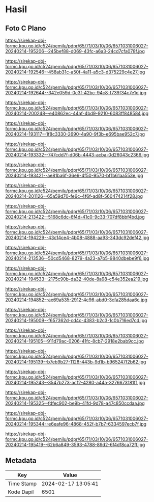 # Hasil

## Foto C Plano

https://sirekap-obj-formc.kpu.go.id/c524/pemilu/pdpr/65/71/03/10/06/6571031006027-20240214-195206--245bef88-d069-43fc-a6a3-24cd7cfa078f.jpg

https://sirekap-obj-formc.kpu.go.id/c524/pemilu/pdpr/65/71/03/10/06/6571031006027-20240214-192546--458ab31c-a50f-4a11-a5c3-d375229c4e27.jpg

https://sirekap-obj-formc.kpu.go.id/c524/pemilu/pdpr/65/71/03/10/06/6571031006027-20240214-192644--342e059d-0c3f-42bc-94c8-f739f34c7e1d.jpg

https://sirekap-obj-formc.kpu.go.id/c524/pemilu/pdpr/65/71/03/10/06/6571031006027-20240214-200248--e40862ec-44af-4bd9-9210-6083ff848584.jpg

https://sirekap-obj-formc.kpu.go.id/c524/pemilu/pdpr/65/71/03/10/06/6571031006027-20240214-193117--1f8c3330-2690-4a90-9f3b-e695bae952c7.jpg

https://sirekap-obj-formc.kpu.go.id/c524/pemilu/pdpr/65/71/03/10/06/6571031006027-20240214-193332--747cdd7f-d06b-4443-acba-0d26043c2366.jpg

https://sirekap-obj-formc.kpu.go.id/c524/pemilu/pdpr/65/71/03/10/06/6571031006027-20240214-193421--ae81ba6f-36e9-4f50-9570-bf1b61aa553e.jpg

https://sirekap-obj-formc.kpu.go.id/c524/pemilu/pdpr/65/71/03/10/06/6571031006027-20240214-201126--65a59d70-fe6c-4f6f-ad8f-560474214f28.jpg

https://sirekap-obj-formc.kpu.go.id/c524/pemilu/pdpr/65/71/03/10/06/6571031006027-20240214-213422--5168c6dc-6f4d-41c0-9c33-707df8bbf4bd.jpg

https://sirekap-obj-formc.kpu.go.id/c524/pemilu/pdpr/65/71/03/10/06/6571031006027-20240214-194229--43c14ce4-4b08-4888-aa93-343dc92def42.jpg

https://sirekap-obj-formc.kpu.go.id/c524/pemilu/pdpr/65/71/03/10/06/6571031006027-20240214-213536--50cd5468-8279-4a23-a7b5-9840dbebe9f6.jpg

https://sirekap-obj-formc.kpu.go.id/c524/pemilu/pdpr/65/71/03/10/06/6571031006027-20240214-194533--2175c90b-da32-40de-8a98-c54e352ea219.jpg

https://sirekap-obj-formc.kpu.go.id/c524/pemilu/pdpr/65/71/03/10/06/6571031006027-20240214-194852--ae69a535-2912-4c96-abd0-3cfa285daa6c.jpg

https://sirekap-obj-formc.kpu.go.id/c524/pemilu/pdpr/65/71/03/10/06/6571031006027-20240214-195009--f657362d-cd4c-4383-b2c3-1c0b716ed7cd.jpg

https://sirekap-obj-formc.kpu.go.id/c524/pemilu/pdpr/65/71/03/10/06/6571031006027-20240214-195105--911d79ac-0206-41fc-8cb7-2918e2bab9cc.jpg

https://sirekap-obj-formc.kpu.go.id/c524/pemilu/pdpr/65/71/03/10/06/6571031006027-20240214-195139--b7eb9b27-1128-443b-9d1b-b965247f2b62.jpg

https://sirekap-obj-formc.kpu.go.id/c524/pemilu/pdpr/65/71/03/10/06/6571031006027-20240214-195243--3547b273-acf2-4280-a44a-3276673181f1.jpg

https://sirekap-obj-formc.kpu.go.id/c524/pemilu/pdpr/65/71/03/10/06/6571031006027-20240214-195325--fdfec902-be9b-41fd-9d78-a47c850ccdaa.jpg

https://sirekap-obj-formc.kpu.go.id/c524/pemilu/pdpr/65/71/03/10/06/6571031006027-20240214-195344--e6eafe96-4868-452f-b7b7-6334597ecb7f.jpg

https://sirekap-obj-formc.kpu.go.id/c524/pemilu/pdpr/65/71/03/10/06/6571031006027-20240214-195419--62b6a849-3593-4788-89d2-6f4df8ca72ff.jpg


## Metadata

| Key        | Value               |
| ---------- | ------------------- |
| Time Stamp | 2024-02-17 13:05:41 |
| Kode Dapil | 6501                |



